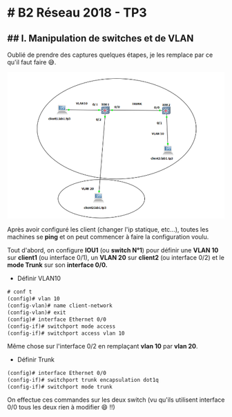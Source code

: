 # # B2 Réseau 2018 - TP3
## ## I. Manipulation de switches et de VLAN

Oublié de prendre des captures quelques étapes, je les remplace par ce qu'il faut faire :sweat_smile:.

![Capture1](https://github.com/Ewillian/CCNA2/blob/master/Rendu%20du%20Tp3/captures/Capture1.png?raw=true)

Après avoir configuré les client (changer l'ip statique, etc...), toutes les machines se **ping** et on peut commencer à faire la configuration voulu.

Tout d'abord, on configure **IOU1** (ou **switch N°1**) pour définir une **VLAN 10** sur **client1** (ou interface 0/1), un **VLAN 20** sur **client2** (ou interface 0/2) et le **mode Trunk** sur son **interface 0/0.**

- Définir VLAN10

``````
# conf t
(config)# vlan 10
(config-vlan)# name client-network
(config-vlan)# exit
(config)# interface Ethernet 0/0
(config-if)# switchport mode access
(config-if)# switchport access vlan 10
``````

Même chose sur l'interface 0/2 en remplaçant **vlan 10** par **vlan 20**.

- Définir Trunk

``````
(config)# interface Ethernet 0/0
(config-if)# switchport trunk encapsulation dot1q
(config-if)# switchport mode trunk
``````

On effectue ces commandes sur les deux switch (vu qu'ils utilisent interface 0/0 tous les deux rien à modifier :smile: !!)